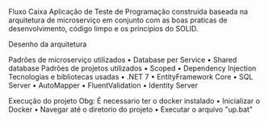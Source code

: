 Fluxo Caixa
Aplicação de Teste de Programação construída baseada na arquitetura de microserviço em conjunto com as boas praticas de desenvolvimento, código limpo e os principios do SOLID.

Desenho da arquitetura
 
Padrões de microserviço utilizados
•	Database per Service
•	Shared database
Padrões de projetos utilizados
•	Scoped
•	Dependency Injection
Tecnologias e bibliotecas usadas
•	.NET 7
•	EntityFramework Core
•	SQL Server
•	AutoMapper
•	FluentValidation
•	Identity Server

Execução do projeto
Obg: É necessario ter o docker instalado
•	Inicializar o Docker
•	Navegar até o diretorio do projeto
•	Executar o arquivo "up.bat"

